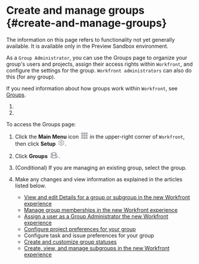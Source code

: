 



# Create and manage groups {#create-and-manage-groups}

The information on this page refers to functionality not yet generally available. It is available only in the Preview Sandbox environment.


As a `Group Administrator`, you can use the Groups page to organize your group's users and projects, assign their access rights within `Workfront`, and configure the settings for the group. `Workfront administrators` can also do this (for any group).


If you need information about how groups work within `Workfront`, see [Groups](groups.md).



1.  






1.  



To access the Groups page:



1. Click the **Main Menu** icon ![](assets/main-menu-icon.png) in the upper-right corner of `Workfront`, then click **Setup** ![](assets/setup-gear-icon.png).

1. Click **Groups** ![](assets/groups-icon.png).

1. (Conditional) If you are managing an existing group, select the group.
1.  Make any changes and view information as explained in the articles listed below.



    
    
    * [View and edit Details for a group or subgroup in the new Workfront experience](view-edit-details-group-subgroup.md) 
    * [Manage group memberships in the new Workfront experience](manage-group-memberships.md) 
    * [Assign a user as a Group Administrator the new Workfront experience](assign-user-as-group-administrator.md) 
    * [Configure project preferences for your group](configure-project-preferences-group-classic.md) 
    * Configure task and issue preferences for your group
    * [Create and customize group statuses](create-customize-group-statuses.md) 
    * [Create, view, and manage subgroups in the new Workfront experience](create-view-manage-subgroups.md) 
    
    




